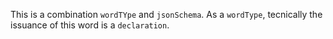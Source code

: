 This is a combination `wordTYpe` and `jsonSchema`. As a `wordType`, tecnically the issuance of this word is a `declaration`.

```json
```
